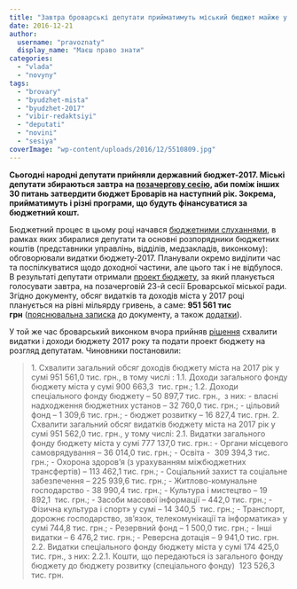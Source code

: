 ```yaml
---
title: "Завтра броварські депутати прийматимуть міський бюджет майже у мільярд гривень"
date: 2016-12-21
author: 
  username: "pravoznaty"
  display_name: "Маєш право знати"
categories: 
  - "vlada"
  - "novyny"
tags: 
  - "brovary"
  - "byudzhet-mista"
  - "byudzhet-2017"
  - "vibir-redaktsiyi"
  - "deputati"
  - "novini"
  - "sesiya"
coverImage: "wp-content/uploads/2016/12/5510809.jpg"
---
```


**Сьогодні народні депутати прийняли державний бюджет-2017. Міські депутати збираються завтра на [позачергову сесію](https://mpz.brovary.org/anons-22-grudnya-vidbudetsya-pozachergova-sesiya-brovarskoyi-miskoyi-rady/), аби поміж інших 30 питань затвердити бюджет Броварів на наступний рік. Зокрема, прийматимуть і різні програми, що будуть фінансуватися за бюджетний кошт.**

Бюджетний процес в цьому році начався [бюджетними слуханнями](https://mpz.brovary.org/tag/byudzhetni-sluhannya/), в рамках яких збиралися депутати та основні розпорядники бюджетних коштів (представники управлінь, відділів, медзакладів, виконкому): обговорювали видатки бюджету-2017. Планували окремо виділити час та поспілкуватися щодо доходної частини, але цього так і не відбулося. В результаті депутати отримали [проект бюджету](https://brovary-rada.gov.ua/documents/26324.html), за який планується голосувати завтра, на позачерговій 23-й сесії Броварської міської ради. Згідно документу, обсяг видатків та доходів міста у 2017 році планується на рівні мільярду гривень, а саме: **951 561 тис грн** ([пояснювальна записка](https://onedrive.live.com/view.aspx?resid=76CC13A1B9E773BD!1331&ithint=file%2cdocx&app=Word&authkey=!AHylsPD7ind2Wzs) до документу, а також [додатки](https://onedrive.live.com/view.aspx?resid=76CC13A1B9E773BD!1330&ithint=file%2cxlsx&app=Excel&authkey=!AC7haKeK7WCBw4A)).

У той же час броварський виконком вчора прийняв [рішення](https://brovary-rada.gov.ua/documents/26430.html) схвалити видатки і доходи бюджету 2017 року та подати проект бюджету на розгляд депутатам. Чиновники постановили:

> 1\. Схвалити загальний обсяг доходів бюджету міста на 2017 рік у сумі 951 561,0 тис. грн., в тому числі : 1.1. Доходи загального фонду бюджету міста у сумі 900 663,3  тис. грн.; 1.2. Доходи спеціального фонду бюджету – 50 897,7 тис. грн.,  з них: - власні надходження бюджетних установ – 32 760,0 тис. грн.; - цільовий фонд – 1 309,6 тис. грн.; - бюджет розвитку – 16 827,4 тис. грн. 2. Схвалити загальний обсяг видатків бюджету міста на 2017 рік у сумі 951 562,0 тис. грн., у тому числі: 2.1. Видатки загального фонду бюджету міста у сумі 777 137,0 тис. грн.: - Органи місцевого самоврядування – 36 014,0 тис. грн.; - Освіта -  309 394,3 тис. грн.; - Охорона здоров’я (з урахуванням міжбюджетних трансфертів) – 113 462,1 тис. грн.; - Соціальний захист та соціальне забезпечення – 225 939,6 тис. грн.; - Житлово-комунальне господарство - 38 990,4 тис. грн.; - Культура і мистецтво – 19 892,1  тис. грн.; - Засоби масової інформації – 442,0 тис. грн.; - Фізична культура і спорт» у сумі – 14 340,5  тис. грн.; - Транспорт, дорожнє господарство, зв’язок, телекомунікації та інформатика» у сумі 744,8 тис. грн.; - Резервний фонд – 1 500,0 тис. грн.; - Інші видатки – 6 476,2 тис. грн.; - Реверсна дотація – 9 941,0 тис. грн. 2.2. Видатки спеціального фонду бюджету міста у сумі 174 425,0 тис. грн., з них: 2.2.1. Кошти, що передаються із загального фонду бюджету до бюджету розвитку (спеціального фонду)  123 526,3 тис. грн.
